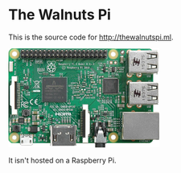 The Walnuts Pi
===

This is the source code for http://thewalnutspi.ml.

![Raspberry Pi 3 Model B](images/pi.png)

It isn't hosted on a Raspberry Pi.
